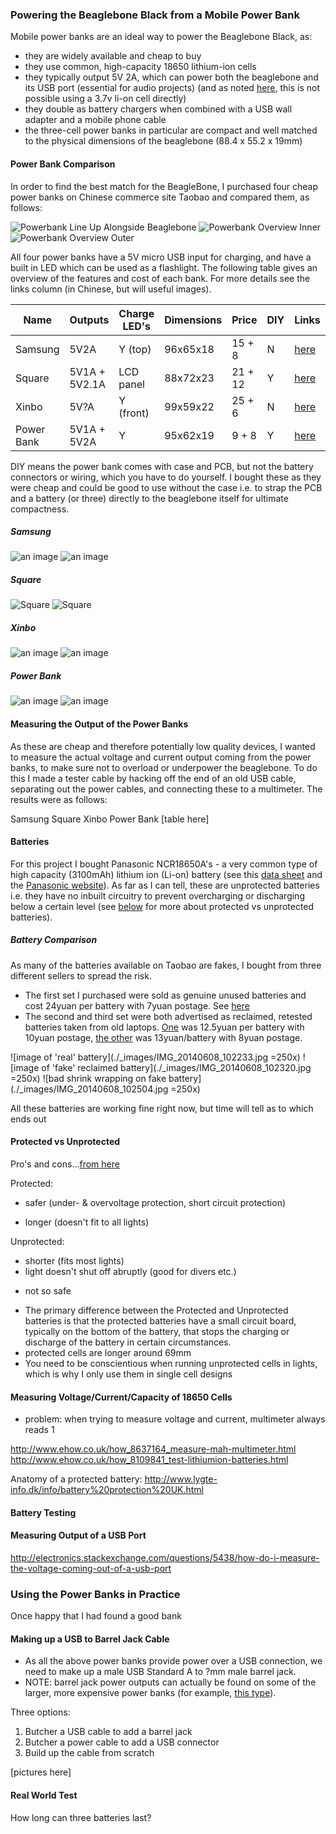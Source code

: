 ### Powering the Beaglebone Black from a Mobile Power Bank

Mobile power banks are an ideal way to power the Beaglebone Black, as:
* they are widely available and cheap to buy
* they use common, high-capacity 18650 lithium-ion cells
* they typically output 5V 2A, which can power both the beaglebone and its USB port (essential for audio projects) 
(and as noted [here](TODO), this is not possible using a 3.7v li-on cell directly)
* they double as battery chargers when combined with a USB wall adapter and a mobile phone cable
* the three-cell power banks in particular are compact and well matched to the physical dimensions of the beaglebone (88.4 x 55.2 x 19mm)

#### Power Bank Comparison

In order to find the best match for the BeagleBone, I purchased four cheap power banks on Chinese commerce site Taobao and compared them, as follows:

![Powerbank Line Up Alongside Beaglebone](./_images/IMG_20140608_165709.jpg "Powerbank Line Up Alongside Beaglebone")
![Powerbank Overview Inner](./_images/IMG_20140608_151527.jpg "Powerbank Overview Inner")
![Powerbank Overview Outer](./_images/IMG_20140608_151807.jpg "Powerbank Overview Outer")

All four power banks have a 5V micro USB input for charging, and have a built in LED which can be used as a flashlight. The following table gives an overview of the features and cost of each bank. For more details see the links column (in Chinese, but will useful images).

| Name	      | Outputs       | Charge LED's | Dimensions | Price   | DIY | Links    | Images   |
| ---------- | ------------- | ------------ | ---------- | ------- | --- | -------- | -------- | 
| Samsung    | 5V2A          | Y (top)      | 96x65x18   | 15 + 8  | N   | [here]() | [here]() |
| Square     | 5V1A + 5V2.1A | LCD panel    | 88x72x23   | 21 + 12 | Y   | [here]() | [here]() |
| Xinbo      | 5V?A          | Y (front)    | 99x59x22   | 25 + 6  | N   | [here]() | [here]() |
| Power Bank | 5V1A + 5V2A   | Y            | 95x62x19   | 9 + 8   | Y   | [here]() | [here]() |

DIY means the power bank comes with case and PCB, but not the battery connectors or wiring, which you have to do yourself. I bought these as they were cheap and could be good to use without the case i.e. to strap the PCB and a battery (or three) directly to the beaglebone itself for ultimate compactness. 

##### Samsung
![an image](./_images/IMG_20140608_152153.jpg "Samsung")
![an image](./_images/IMG_20140608_152224.jpg "Samsung")

##### Square
![](./_images/IMG_20140608_152300.jpg "Square")
![](./_images/IMG_20140608_152331.jpg "Square")

##### Xinbo
![an image](./_images/IMG_20140608_151912.jpg "Xinbo")
![an image](./_images/IMG_20140608_152024.jpg "Xinbo")

##### Power Bank
![an image](./_images/IMG_20140608_152057.jpg "Power Bank")
![an image](./_images/IMG_20140608_152125.jpg "Power Bank")

#### Measuring the Output of the Power Banks

As these are cheap and therefore potentially low quality devices, I wanted to measure the actual voltage and current output coming from the power banks, to make sure not to overload or underpower the beaglebone. To do this I made a tester cable by hacking off the end of an old USB cable, separating out the power cables, and connecting these to a multimeter. The results were as follows:

Samsung
Square
Xinbo
Power Bank
[table here]

#### Batteries

For this project I bought Panasonic NCR18650A's - a very common type of high capacity (3100mAh) lithium ion (Li-on) battery (see this [data sheet](http://www.panasonic.com/industrial/includes/pdf/ACA4000CE254-NCR18650A.pdf) and the [Panasonic website](http://industrial.panasonic.com/www-cgi/jvcr13pz.cgi?E+BA+4+ACA4001+NCR18650A+7+WW)). As far as I can tell, these are unprotected batteries i.e. they have no inbuilt circuitry to prevent overcharging or discharging below a certain level (see [below](#protected-vs-unprotected) for more about protected vs unprotected batteries).

##### Battery Comparison

As many of the batteries available on Taobao are fakes, I bought from three different sellers to spread the risk.

* The first set I purchased were sold as genuine unused batteries and cost 24yuan per battery with 7yuan postage. See [here](http://a.m.taobao.com/i12677731619.htm?ttid=212200@taobao_android_4.2.2)
* The second and third set were both advertised as reclaimed, retested batteries taken from old laptops. [One](http://a.m.taobao.com/i35858407101.htm?ttid=212200@taobao_android_4.2.2) was 12.5yuan per battery with 10yuan postage, [the other](http://a.m.taobao.com/i18265637568.htm?ttid=212200@taobao_android_4.2.2) was 13yuan/battery with 8yuan postage.

![image of 'real' battery](./_images/IMG_20140608_102233.jpg =250x)
![image of 'fake' reclaimed battery](./_images/IMG_20140608_102320.jpg =250x)
![bad shrink wrapping on fake battery](./_images/IMG_20140608_102504.jpg =250x)

All these batteries are working fine right now, but time will tell as to which ends out

#### Protected vs Unprotected

Pro's and cons...[from here](http://budgetlightforum.com/node/25927)

Protected:
+ safer (under- & overvoltage protection, short circuit protection)
- longer (doesn't fit to all lights)

Unprotected:
+ shorter (fits most lights)
+ light doesn't shut off abruptly (good for divers etc.)
- not so safe

* The primary difference between the Protected and Unprotected batteries is that the protected batteries have a small circuit board, typically on the bottom of the battery, that stops the charging or discharge of the battery in certain circumstances.
* protected cells are longer around 69mm
* You need to be conscientious when running unprotected cells in lights, which is why I only use them in single cell designs

#### Measuring Voltage/Current/Capacity of 18650 Cells

- problem: when trying to measure voltage and current, multimeter always reads 1

http://www.ehow.co.uk/how_8637164_measure-mah-multimeter.html
http://www.ehow.co.uk/how_8109841_test-lithiumion-batteries.html

Anatomy of a protected battery: http://www.lygte-info.dk/info/battery%20protection%20UK.html


#### Battery Testing


#### Measuring Output of a USB Port

http://electronics.stackexchange.com/questions/5438/how-do-i-measure-the-voltage-coming-out-of-a-usb-port

### Using the Power Banks in Practice

Once happy that I had found a good bank

#### Making up a USB to Barrel Jack Cable

* As all the above power banks provide power over a USB connection, we need to make up a male USB Standard A to ?mm male barrel jack.
* NOTE: barrel jack power outputs can actually be found on some of the larger, more expensive power banks (for example, [this type]()).

Three options:
1. Butcher a USB cable to add a barrel jack
2. Butcher a power cable to add a USB connector
3. Build up the cable from scratch

[pictures here]

#### 

#### Real World Test

How long can three batteries last?